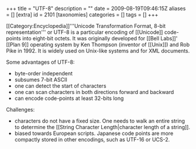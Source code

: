 +++
title = "UTF-8"
description = ""
date = 2009-08-19T09:46:15Z
aliases = []
[extra]
id = 2101
[taxonomies]
categories = []
tags = []
+++

[[Category:Encyclopedia]]'''Unicode Transformation Format, 8-bit representation''' or UTF-8 is a particular encoding of [[Unicode]] code-points into eight-bit octets. It was originally developed for [[Bell Labs]]' [[Plan 9]] operating system by Ken Thompson (inventor of [[Unix]]) and Rob Pike in 1992. It is widely used on Unix-like systems and for XML documents.

Some advantages of UTF-8:
* byte-order independent
* subsumes 7-bit ASCII
* one can detect the start of characters
* one can scan characters in both directions forward and backward
* can encode code-points at least 32-bits long

Challenges:
* characters do not have a fixed size. One needs to walk an entire string to determine the [[String Character Length|character length of a string]].
* biased towards European scripts. Japanese code points are more compactly stored in other encodings, such as UTF-16 or UCS-2.
